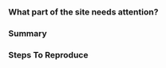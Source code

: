 <!-- 
Thank you for your interest in contributing!
Before submitting an issue, check our existing issues and pull requests to see if someone else has reported your issue previously. 
If you know how to resolve the issue you're reporting, we highly encourage that you submit a pull request instead: https://help.github.com/articles/creating-a-pull-request/.
If you have a troubleshooting issue, reach out to our community on Kong Nation: https://discuss.konghq.com/.
-->

### What part of the site needs attention?

<!-- Link the part of the site that needs attention.  -->

### Summary

<!-- 
    Describe the issue in detail and, if applicable, tell us why this change is important.  
        * Bad: "The ACL plugin documentation needs updating."
        * Good: "Add the missing DELETE endpoint to ACL plugin documentation."
-->

### Steps To Reproduce

<!-- Tell us how we can reproduce this issue, if applicable.  -->